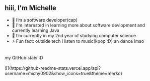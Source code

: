 ## hiii, I'm Michelle


- 🔭 I’m a software developer(cap)
- 🌱 i'm interested in learning more about software devlopment and currently learning Java
- 👯 I’m currently in my 2nd year of studying computer science
- ⚡ Fun fact: outside tech i listen to music(kpop :D) an dance lmao
<br>
my GitHub stats :D
<br><br>
![](https://github-readme-stats.vercel.app/api?username=michy0902&show_icons=true&theme=merko)
<br>
